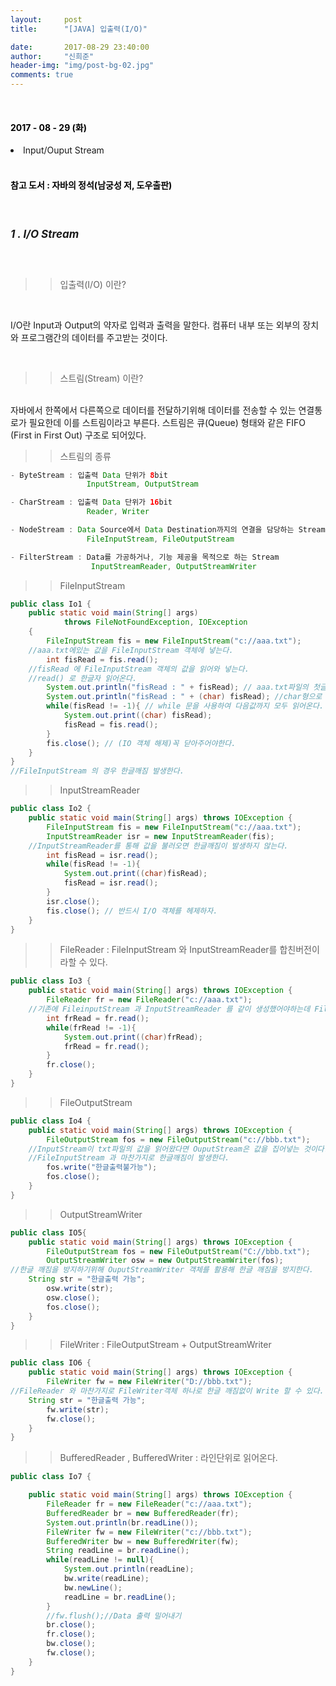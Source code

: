 ```yaml
---
layout:     post
title:      "[JAVA] 입출력(I/O)"

date:       2017-08-29 23:40:00
author:     "신희준"
header-img: "img/post-bg-02.jpg"
comments: true
---
```


<head>
 <meta name="robots" content="index,follow">
 </head>
 <head>
  <meta name="description" content="자바의 정석책을 참고하여 요약한 JAVA 입출력I/O">
  </head>

  <head>
   <meta property="og:type" content="website">
   <meta property="og:title" content="JAVA 입출력 IO">
   <meta property="og:description" content="자바의 정석책을 참고하여 요약한 JAVA 입출력 IO">
   <meta property="og:url" content="http://shj7242.github.io/2017/08/29/JAVA11/">

   <meta name="twitter:card" content="summary">
    <meta name="twitter:title" content="JAVA 입출력 IO">
    <meta name="twitter:description" content="자바의 정석책을 참고하여 요약한 JAVA 입출력 IO">
    <meta name="FACEBOOK:domain" content="http://shj7242.github.io/2017/08/29/JAVA11/">
    <meta name="facebook:card" content="summary">
     <meta name="facebook:title" content="JAVA 입출력 IO">
     <meta name="facebook:description" content="자바의 정석책을 참고하여 요약한 JAVA 입출력 IO">
     <meta name="facebook:domain" content="http://shj7242.github.io/2017/08/29/JAVA11/">


   </head>




<br>
<H4 style ="font-weight:bold; color : black">2017 - 08 - 29 (화)</H4>

<li>Input/Ouput Stream</li>


<br>
<H4 style ="font-weight:bold; color:black;">참고 도서 : 자바의 정석(남궁성 저, 도우출판)</H4>
<br>

<h5 style = "font-size: 17px; font-weight : bold;">1 . I/O Stream</h5>
<br>

>>입출력(I/O) 이란?

<br>
<p>
I/O란 Input과 Output의 약자로 입력과 출력을 말한다. 컴퓨터 내부 또는 외부의 장치와 프로그램간의 데이터를 주고받는 것이다.
</p>
<br>

>>스트림(Stream) 이란?

<br>
자바에서 한쪽에서 다른쪽으로 데이터를 전달하기위해 데이터를 전송할 수 있는 연결통로가 필요한데 이를 스트림이라고 부른다. 스트림은 큐(Queue) 형태와 같은 FIFO (First in First Out) 구조로 되어있다.

<br>

>>스트림의 종류

~~~java
- ByteStream : 입출력 Data 단위가 8bit
                 InputStream, OutputStream

- CharStream : 입출력 Data 단위가 16bit
                 Reader, Writer

- NodeStream : Data Source에서 Data Destination까지의 연결을 담당하는 Stream
                 FileInputStream, FileOutputStream

- FilterStream : Data를 가공하거나, 기능 제공을 목적으로 하는 Stream
                  InputStreamReader, OutputStreamWriter
~~~


>>FileInputStream

~~~java
public class Io1 {
	public static void main(String[] args)
			throws FileNotFoundException, IOException
	{
		FileInputStream fis = new FileInputStream("c://aaa.txt");
    //aaa.txt에있는 값을 FileInputStream 객체에 넣는다.
		int fisRead = fis.read();
    //fisRead 에 FileInputStream 객체의 값을 읽어와 넣는다.
    //read() 로 한글자 읽어온다.
		System.out.println("fisRead : " + fisRead); // aaa.txt파일의 첫글자를 int형으로 출력
		System.out.println("fisRead : " + (char) fisRead); //char형으로 변환하여 출력
		while(fisRead != -1){ // while 문을 사용하여 다음값까지 모두 읽어온다.
			System.out.print((char) fisRead);
			fisRead = fis.read();
		}
		fis.close(); // (IO 객체 해제)꼭 닫아주어야한다.
	}
}
//FileInputStream 의 경우 한글깨짐 발생한다.
~~~

>>InputStreamReader

~~~java
public class Io2 {
	public static void main(String[] args) throws IOException {
		FileInputStream fis = new FileInputStream("c://aaa.txt");
		InputStreamReader isr = new InputStreamReader(fis);
    //InputStreamReader를 통해 값을 불러오면 한글깨짐이 발생하지 않는다.
		int fisRead = isr.read();
		while(fisRead != -1){
			System.out.print((char)fisRead);
			fisRead = isr.read();
		}
		isr.close();
		fis.close(); // 반드시 I/O 객체를 헤제하자.
	}
}
~~~

>>FileReader : FileInputStream 와 InputStreamReader를 합친버전이라할 수 있다.

~~~java
public class Io3 {
	public static void main(String[] args) throws IOException {
		FileReader fr = new FileReader("c://aaa.txt");
    //기존에 FileinputStream 과 InputStreamReader 를 같이 생성했어야하는데 FileReader로 한번에 비영어권 문제를 읽어온다.
		int frRead = fr.read();
		while(frRead != -1){
			System.out.print((char)frRead);
			frRead = fr.read();
		}
		fr.close();
	}
}
~~~

>>FileOutputStream

~~~java
public class Io4 {
	public static void main(String[] args) throws IOException {
		FileOutputStream fos = new FileOutputStream("c://bbb.txt");
    //InputStream이 txt파일의 값을 읽어왔다면 OuputStream은 값을 집어넣는 것이다.
    //FileInputStream 과 마찬가지로 한글깨짐이 발생한다.
		fos.write("한글출력불가능");
		fos.close();
	}
}
~~~

>>OutputStreamWriter

~~~java
public class IO5{
	public static void main(String[] args) throws IOException {
		FileOutputStream fos = new FileOutputStream("C://bbb.txt");
		OutputStreamWriter osw = new OutputStreamWriter(fos);
//한글 깨짐을 방지하기위해 OuputStreamWriter 객체를 활용해 한글 깨짐을 방지한다.
    String str = "한글출력 가능";
		osw.write(str);
		osw.close();
		fos.close();
	}
}
~~~

>>FileWriter : FileOutputStream + OutputStreamWriter

~~~java
public class IO6 {
	public static void main(String[] args) throws IOException {
		FileWriter fw = new FileWriter("D://bbb.txt");
//FileReader 와 마찬가지로 FileWriter객체 하나로 한글 깨짐없이 Write 할 수 있다.
    String str = "한글출력 가능";
		fw.write(str);
		fw.close();
	}
}
~~~

>>BufferedReader , BufferedWriter : 라인단위로 읽어온다.

~~~java
public class Io7 {

	public static void main(String[] args) throws IOException {
		FileReader fr = new FileReader("c://aaa.txt");
		BufferedReader br = new BufferedReader(fr);
		System.out.println(br.readLine());
		FileWriter fw = new FileWriter("c://bbb.txt");
		BufferedWriter bw = new BufferedWriter(fw);
		String readLine = br.readLine();
		while(readLine != null){
			System.out.println(readLine);
			bw.write(readLine);
			bw.newLine();
			readLine = br.readLine();
		}
		//fw.flush();//Data 출력 밀어내기
		br.close();
		fr.close();
		bw.close();
		fw.close();
	}
}
~~~
